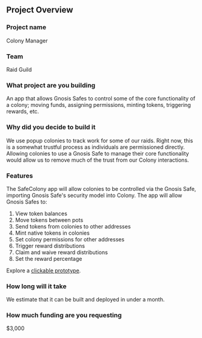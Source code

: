 ## Project Overview

### Project name
Colony Manager
### Team 
Raid Guild
### What project are you building 
An app that allows Gnosis Safes to control some of the core functionality of a colony; moving funds, assigning permissions, minting tokens, triggering rewards, etc.
### Why did you decide to build it 
We use popup colonies to track work for some of our raids. Right now, this is a somewhat trustful process as individuals are permissioned directly. Allowing colonies to use a Gnosis Safe to manage their core functionality would allow us to remove much of the trust from our Colony interactions.
### Features
The SafeColony app will allow colonies to be controlled via the Gnosis Safe, importing Gnosis Safe's security model into Colony.
The app will allow Gnosis Safes to:

1. View token balances
2. Move tokens between pots
3. Send tokens from colonies to other addresses
4. Mint native tokens in colonies
5. Set colony permissions for other addresses
6. Trigger reward distributions
7. Claim and waive reward distributions
4. Set the reward percentage

Explore a [clickable prototype](https://www.figma.com/proto/hmd9GZj1Wi7O6mAVTGiX6w/SafeColony?node-id=19%3A912&scaling=contain).

### How long will it take 
We estimate that it can be built and deployed in under a month.
### How much funding are you requesting  
$3,000

